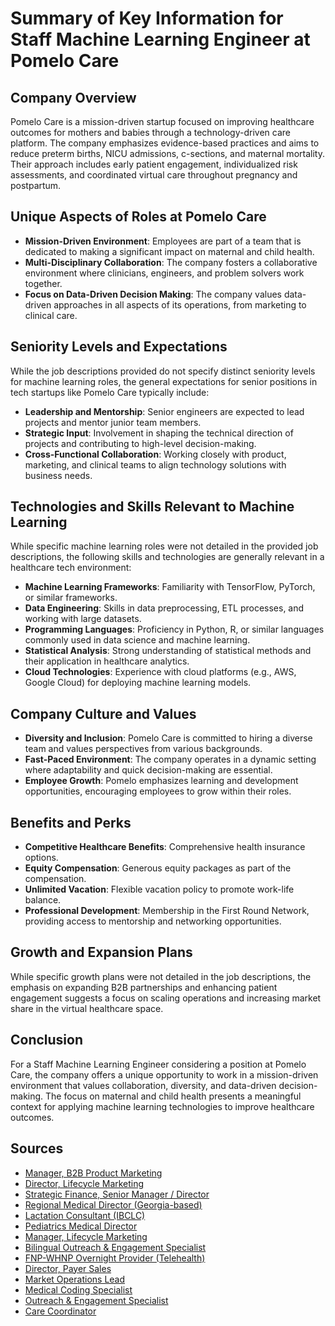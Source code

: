 # Summary of Key Information for Staff Machine Learning Engineer at Pomelo Care

## Company Overview
Pomelo Care is a mission-driven startup focused on improving healthcare outcomes for mothers and babies through a technology-driven care platform. The company emphasizes evidence-based practices and aims to reduce preterm births, NICU admissions, c-sections, and maternal mortality. Their approach includes early patient engagement, individualized risk assessments, and coordinated virtual care throughout pregnancy and postpartum.

## Unique Aspects of Roles at Pomelo Care
- **Mission-Driven Environment**: Employees are part of a team that is dedicated to making a significant impact on maternal and child health.
- **Multi-Disciplinary Collaboration**: The company fosters a collaborative environment where clinicians, engineers, and problem solvers work together.
- **Focus on Data-Driven Decision Making**: The company values data-driven approaches in all aspects of its operations, from marketing to clinical care.

## Seniority Levels and Expectations
While the job descriptions provided do not specify distinct seniority levels for machine learning roles, the general expectations for senior positions in tech startups like Pomelo Care typically include:
- **Leadership and Mentorship**: Senior engineers are expected to lead projects and mentor junior team members.
- **Strategic Input**: Involvement in shaping the technical direction of projects and contributing to high-level decision-making.
- **Cross-Functional Collaboration**: Working closely with product, marketing, and clinical teams to align technology solutions with business needs.

## Technologies and Skills Relevant to Machine Learning
While specific machine learning roles were not detailed in the provided job descriptions, the following skills and technologies are generally relevant in a healthcare tech environment:
- **Machine Learning Frameworks**: Familiarity with TensorFlow, PyTorch, or similar frameworks.
- **Data Engineering**: Skills in data preprocessing, ETL processes, and working with large datasets.
- **Programming Languages**: Proficiency in Python, R, or similar languages commonly used in data science and machine learning.
- **Statistical Analysis**: Strong understanding of statistical methods and their application in healthcare analytics.
- **Cloud Technologies**: Experience with cloud platforms (e.g., AWS, Google Cloud) for deploying machine learning models.

## Company Culture and Values
- **Diversity and Inclusion**: Pomelo Care is committed to hiring a diverse team and values perspectives from various backgrounds.
- **Fast-Paced Environment**: The company operates in a dynamic setting where adaptability and quick decision-making are essential.
- **Employee Growth**: Pomelo emphasizes learning and development opportunities, encouraging employees to grow within their roles.

## Benefits and Perks
- **Competitive Healthcare Benefits**: Comprehensive health insurance options.
- **Equity Compensation**: Generous equity packages as part of the compensation.
- **Unlimited Vacation**: Flexible vacation policy to promote work-life balance.
- **Professional Development**: Membership in the First Round Network, providing access to mentorship and networking opportunities.

## Growth and Expansion Plans
While specific growth plans were not detailed in the job descriptions, the emphasis on expanding B2B partnerships and enhancing patient engagement suggests a focus on scaling operations and increasing market share in the virtual healthcare space.

## Conclusion
For a Staff Machine Learning Engineer considering a position at Pomelo Care, the company offers a unique opportunity to work in a mission-driven environment that values collaboration, diversity, and data-driven decision-making. The focus on maternal and child health presents a meaningful context for applying machine learning technologies to improve healthcare outcomes.

## Sources
- [Manager, B2B Product Marketing](https://www.indeed.com/viewjob?jk=aaf66adb7513f966)
- [Director, Lifecycle Marketing](https://www.indeed.com/viewjob?jk=8aaae6f6407bb637)
- [Strategic Finance, Senior Manager / Director](https://www.indeed.com/viewjob?jk=7811cd2ecfd5b19b)
- [Regional Medical Director (Georgia-based)](https://www.indeed.com/viewjob?jk=a5882611b52f30de)
- [Lactation Consultant (IBCLC)](https://www.indeed.com/viewjob?jk=a62358e1f419addd)
- [Pediatrics Medical Director](https://www.indeed.com/viewjob?jk=93bdf0c54c0266e8)
- [Manager, Lifecycle Marketing](https://www.indeed.com/viewjob?jk=e8117d3e3e842375)
- [Bilingual Outreach & Engagement Specialist](https://www.indeed.com/viewjob?jk=aab6f248d84fbfcd)
- [FNP-WHNP Overnight Provider (Telehealth)](https://www.indeed.com/viewjob?jk=22444c45b1f0834c)
- [Director, Payer Sales](https://www.indeed.com/viewjob?jk=0549e381e11c308d)
- [Market Operations Lead](https://www.indeed.com/viewjob?jk=78d44a22fc83b069)
- [Medical Coding Specialist](https://www.indeed.com/viewjob?jk=307bb6b369bf04ba)
- [Outreach & Engagement Specialist](https://www.indeed.com/viewjob?jk=fde289b342ea64c2)
- [Care Coordinator](https://www.indeed.com/viewjob?jk=55b268a5d4ba8cda)